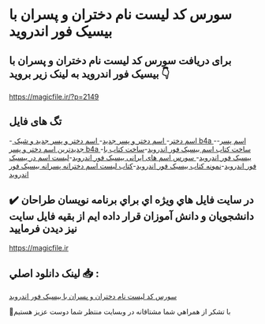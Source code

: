 # سورس کد لیست نام دختران و پسران با بیسیک فور اندروید

## برای دریافت سورس کد لیست نام دختران و پسران با بیسیک فور اندروید به لینک زیر بروید 👇

https://magicfile.ir/?p=2149

## تگ های فایل

-[ اسم دختر](https://magicfile.ir/product/%d9%84%db%8c%d8%b3%d8%aa-%d9%86%d8%a7%d9%85-%d8%af%d8%ae%d8%aa%d8%b1%d8%a7%d9%86-%d9%88-%d9%be%d8%b3%d8%b1%d8%a7%d9%86-%d8%a8%d8%a7-%d8%a8%db%8c%d8%b3%db%8c%da%a9-%d9%81%d9%88%d8%b1-%d8%a7%d9%86%d8%af%d8%b1%d9%88%db%8c%d8%af/)-[ اسم دختر و پسر جدید](https://magicfile.ir/product/%d9%84%db%8c%d8%b3%d8%aa-%d9%86%d8%a7%d9%85-%d8%af%d8%ae%d8%aa%d8%b1%d8%a7%d9%86-%d9%88-%d9%be%d8%b3%d8%b1%d8%a7%d9%86-%d8%a8%d8%a7-%d8%a8%db%8c%d8%b3%db%8c%da%a9-%d9%81%d9%88%d8%b1-%d8%a7%d9%86%d8%af%d8%b1%d9%88%db%8c%d8%af/)-[ اسم دختر و پسر جدید و شیک b4a ](https://magicfile.ir/product/%d9%84%db%8c%d8%b3%d8%aa-%d9%86%d8%a7%d9%85-%d8%af%d8%ae%d8%aa%d8%b1%d8%a7%d9%86-%d9%88-%d9%be%d8%b3%d8%b1%d8%a7%d9%86-%d8%a8%d8%a7-%d8%a8%db%8c%d8%b3%db%8c%da%a9-%d9%81%d9%88%d8%b1-%d8%a7%d9%86%d8%af%d8%b1%d9%88%db%8c%d8%af/)-[اسم پسر](https://magicfile.ir/product/%d9%84%db%8c%d8%b3%d8%aa-%d9%86%d8%a7%d9%85-%d8%af%d8%ae%d8%aa%d8%b1%d8%a7%d9%86-%d9%88-%d9%be%d8%b3%d8%b1%d8%a7%d9%86-%d8%a8%d8%a7-%d8%a8%db%8c%d8%b3%db%8c%da%a9-%d9%81%d9%88%d8%b1-%d8%a7%d9%86%d8%af%d8%b1%d9%88%db%8c%d8%af/)-[ جدیدترین اسم دختر و پسر b4a ](https://magicfile.ir/product/%d9%84%db%8c%d8%b3%d8%aa-%d9%86%d8%a7%d9%85-%d8%af%d8%ae%d8%aa%d8%b1%d8%a7%d9%86-%d9%88-%d9%be%d8%b3%d8%b1%d8%a7%d9%86-%d8%a8%d8%a7-%d8%a8%db%8c%d8%b3%db%8c%da%a9-%d9%81%d9%88%d8%b1-%d8%a7%d9%86%d8%af%d8%b1%d9%88%db%8c%d8%af/)-[ساخت کتاب اسم بیسیک فور اندروید](https://magicfile.ir/product/%d9%84%db%8c%d8%b3%d8%aa-%d9%86%d8%a7%d9%85-%d8%af%d8%ae%d8%aa%d8%b1%d8%a7%d9%86-%d9%88-%d9%be%d8%b3%d8%b1%d8%a7%d9%86-%d8%a8%d8%a7-%d8%a8%db%8c%d8%b3%db%8c%da%a9-%d9%81%d9%88%d8%b1-%d8%a7%d9%86%d8%af%d8%b1%d9%88%db%8c%d8%af/)-[ساخت کتاب با بیسیک فور اندروید](https://magicfile.ir/product/%d9%84%db%8c%d8%b3%d8%aa-%d9%86%d8%a7%d9%85-%d8%af%d8%ae%d8%aa%d8%b1%d8%a7%d9%86-%d9%88-%d9%be%d8%b3%d8%b1%d8%a7%d9%86-%d8%a8%d8%a7-%d8%a8%db%8c%d8%b3%db%8c%da%a9-%d9%81%d9%88%d8%b1-%d8%a7%d9%86%d8%af%d8%b1%d9%88%db%8c%d8%af/)-[ سورس اسم های ایرانی بیسیک فور اندروید](https://magicfile.ir/product/%d9%84%db%8c%d8%b3%d8%aa-%d9%86%d8%a7%d9%85-%d8%af%d8%ae%d8%aa%d8%b1%d8%a7%d9%86-%d9%88-%d9%be%d8%b3%d8%b1%d8%a7%d9%86-%d8%a8%d8%a7-%d8%a8%db%8c%d8%b3%db%8c%da%a9-%d9%81%d9%88%d8%b1-%d8%a7%d9%86%d8%af%d8%b1%d9%88%db%8c%d8%af/)-[لیست اسم در بیسیک فور اندروید](https://magicfile.ir/product/%d9%84%db%8c%d8%b3%d8%aa-%d9%86%d8%a7%d9%85-%d8%af%d8%ae%d8%aa%d8%b1%d8%a7%d9%86-%d9%88-%d9%be%d8%b3%d8%b1%d8%a7%d9%86-%d8%a8%d8%a7-%d8%a8%db%8c%d8%b3%db%8c%da%a9-%d9%81%d9%88%d8%b1-%d8%a7%d9%86%d8%af%d8%b1%d9%88%db%8c%d8%af/)-[نمونه کتاب بیسیک فور اندروید](https://magicfile.ir/product/%d9%84%db%8c%d8%b3%d8%aa-%d9%86%d8%a7%d9%85-%d8%af%d8%ae%d8%aa%d8%b1%d8%a7%d9%86-%d9%88-%d9%be%d8%b3%d8%b1%d8%a7%d9%86-%d8%a8%d8%a7-%d8%a8%db%8c%d8%b3%db%8c%da%a9-%d9%81%d9%88%d8%b1-%d8%a7%d9%86%d8%af%d8%b1%d9%88%db%8c%d8%af/)-[کتاب لیست اسم دخترانه پسرانه بیسیک فور اندروید](https://magicfile.ir/product/%d9%84%db%8c%d8%b3%d8%aa-%d9%86%d8%a7%d9%85-%d8%af%d8%ae%d8%aa%d8%b1%d8%a7%d9%86-%d9%88-%d9%be%d8%b3%d8%b1%d8%a7%d9%86-%d8%a8%d8%a7-%d8%a8%db%8c%d8%b3%db%8c%da%a9-%d9%81%d9%88%d8%b1-%d8%a7%d9%86%d8%af%d8%b1%d9%88%db%8c%d8%af/)

## ✔️ در سايت فايل هاي ويژه اي براي برنامه نويسان طراحان دانشجويان و دانش آموزان قرار داده ايم از بقيه فايل سايت نيز ديدن فرماييد

https://magicfile.ir


## لينک دانلود اصلي 📥 :

[سورس کد لیست نام دختران و پسران با بیسیک فور اندروید](https://magicfile.ir/product/%d9%84%db%8c%d8%b3%d8%aa-%d9%86%d8%a7%d9%85-%d8%af%d8%ae%d8%aa%d8%b1%d8%a7%d9%86-%d9%88-%d9%be%d8%b3%d8%b1%d8%a7%d9%86-%d8%a8%d8%a7-%d8%a8%db%8c%d8%b3%db%8c%da%a9-%d9%81%d9%88%d8%b1-%d8%a7%d9%86%d8%af%d8%b1%d9%88%db%8c%d8%af/) 


🙏با تشکر از همراهي شما مشتاقانه در وبسایت منتظر شما دوست عزیز هستیم

